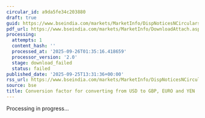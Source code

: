 ```yaml
---
circular_id: a9da5fe34c203880
draft: true
guid: https://www.bseindia.com/markets/MarketInfo/DispNoticesNCirculars.aspx?Noticeid={56F3AF5F-2673-4D13-9126-AEFAC44B12FA}&noticeno=20250925-52&dt=09/25/2025&icount=52&totcount=65&flag=0
pdf_url: https://www.bseindia.com/markets/MarketInfo/DownloadAttach.aspx?id=20250925-52&attachedId=
processing:
  attempts: 1
  content_hash: ''
  processed_at: '2025-09-26T01:35:16.418659'
  processor_version: '2.0'
  stage: download_failed
  status: failed
published_date: '2025-09-25T13:31:36+00:00'
rss_url: https://www.bseindia.com/markets/MarketInfo/DispNoticesNCirculars.aspx?Noticeid={56F3AF5F-2673-4D13-9126-AEFAC44B12FA}&noticeno=20250925-52&dt=09/25/2025&icount=52&totcount=65&flag=0
source: bse
title: Conversion factor for converting from USD to GBP, EURO and YEN
---
```


Processing in progress...